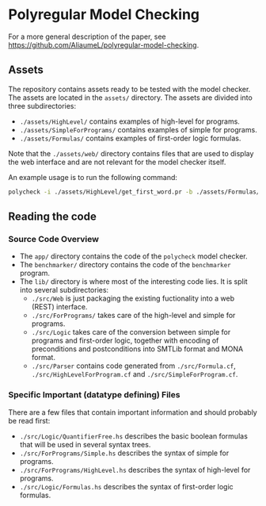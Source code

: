 # Polyregular Model Checking

For a more general description of the paper, see
<https://github.com/AliaumeL/polyregular-model-checking>.

## Assets 

The repository contains assets ready to be tested with the model checker.
The assets are located in the `assets/` directory. The assets are divided into
three subdirectories:

- `./assets/HighLevel/` contains examples of high-level for programs.
- `./assets/SimpleForPrograms/` contains examples of simple for programs.
- `./assets/Formulas/` contains examples of first-order logic formulas.

Note that the `./assets/web/` directory contains files that are used to 
display the web interface and are not relevant for the model checker itself.

An example usage is to run the following command:

```bash
polycheck -i ./assets/HighLevel/get_first_word.pr -b ./assets/Formulas/containsAB.fo -a ./assets/Formulas/containsAB.fo
```

## Reading the code

### Source Code Overview

- The `app/` directory contains the code of the `polycheck` model checker.
- The `benchmarker/` directory contains the code of the `benchmarker` program.
- The `lib/` directory is where most of the interesting code lies. It is
  split into several subdirectories:
    - `./src/Web` is just packaging the existing fuctionality into a
      web (REST) interface.
    - `./src/ForPrograms/` takes care of the high-level and 
      simple for programs.
    - `./src/Logic` takes care of the conversion between 
      simple for programs and first-order logic, together with
      encoding of preconditions and postconditions into SMTLib format
      and MONA format.
    - `./src/Parser` contains code generated from `./src/Formula.cf`,
      `./src/HighLevelForProgram.cf` and `./src/SimpleForProgram.cf`.


### Specific Important (datatype defining) Files

There are a few files that contain important information and 
should probably be read first:

- `./src/Logic/QuantifierFree.hs` describes the basic boolean formulas
  that will be used in several syntax trees.
- `./src/ForPrograms/Simple.hs` describes the syntax of simple for programs.
- `./src/ForPrograms/HighLevel.hs` describes the syntax of high-level for programs.
- `./src/Logic/Formulas.hs` describes the syntax of first-order logic formulas.

